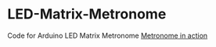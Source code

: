 # LED-Matrix-Metronome
Code for Arduino LED Matrix Metronome
[Metronome in action](https://www.youtube.com/watch?v=7WuJovUj4kk&ab_channel=Afrotechmods)



